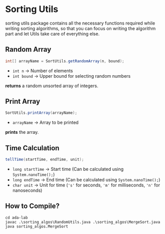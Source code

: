 # Sorting Utils
sorting utils package contains all the necessary functions required while writing sorting algorithms,
so that you can focus on writing the algorithm part and let Utils take care of everything else.

## Random Array
```java
int[] arrayName = SortUtils.getRandomArray(n, bound);
```
- `int n` → Number of elements
- `int bound` → Upper bound for selecting random numbers

**returns** a random unsorted array of integers.

## Print Array
```java
SortUtils.printArray(arrayName);
```
- `arrayName` → Array to be printed

**prints** the array.

## Time Calculation
```java
tellTime(startTime, endTime, unit);
```
- `long startTime` → Start time (Can be calculated using `System.nanoTime();`)
- `long endTime` → End time (Can be calculated using `System.nanoTime();`)
- `char unit` → Unit for time (`'s'` for seconds, `'m'` for milliseconds, `'n'` for nanoseconds)

## How to Compile?
```batch
cd ada-lab
javac .\sorting_algos\RandomUtils.java .\sorting_algos\MergeSort.java
java sorting_algos.MergeSort
```